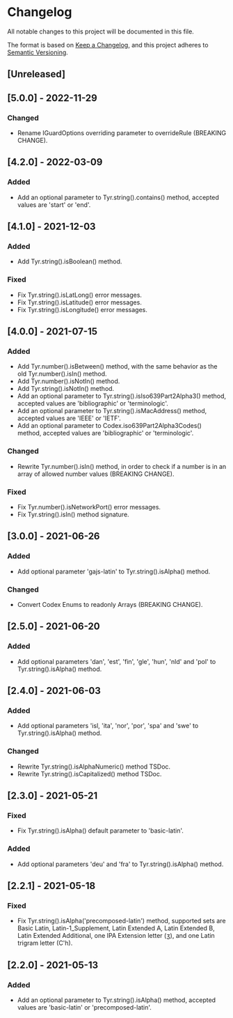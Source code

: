 # Changelog

All notable changes to this project will be documented in this file.

The format is based on [Keep a Changelog](https://keepachangelog.com/en/1.0.0/),
and this project adheres to [Semantic Versioning](https://semver.org/spec/v2.0.0.html).

## [Unreleased]

## [5.0.0] - 2022-11-29

### Changed

-   Rename IGuardOptions overriding parameter to overrideRule (BREAKING CHANGE).

## [4.2.0] - 2022-03-09

### Added

-   Add an optional parameter to Tyr.string().contains() method, accepted values are 'start' or 'end'.

## [4.1.0] - 2021-12-03

### Added

-   Add Tyr.string().isBoolean() method.

### Fixed

-   Fix Tyr.string().isLatLong() error messages.
-   Fix Tyr.string().isLatitude() error messages.
-   Fix Tyr.string().isLongitude() error messages.

## [4.0.0] - 2021-07-15

### Added

-   Add Tyr.number().isBetween() method, with the same behavior as the old Tyr.number().isIn() method.
-   Add Tyr.number().isNotIn() method.
-   Add Tyr.string().isNotIn() method.
-   Add an optional parameter to Tyr.string().isIso639Part2Alpha3() method, accepted values are 'bibliographic' or 'terminologic'.
-   Add an optional parameter to Tyr.string().isMacAddress() method, accepted values are 'IEEE' or 'IETF'.
-   Add an optional parameter to Codex.iso639Part2Alpha3Codes() method, accepted values are 'bibliographic' or 'terminologic'.

### Changed

-   Rewrite Tyr.number().isIn() method, in order to check if a number is in an array of allowed number values (BREAKING CHANGE).

### Fixed

-   Fix Tyr.number().isNetworkPort() error messages.
-   Fix Tyr.string().isIn() method signature.

## [3.0.0] - 2021-06-26

### Added

-   Add optional parameter 'gajs-latin' to Tyr.string().isAlpha() method.

### Changed

-   Convert Codex Enums to readonly Arrays (BREAKING CHANGE).

## [2.5.0] - 2021-06-20

### Added

-   Add optional parameters 'dan', 'est', 'fin', 'gle', 'hun', 'nld' and 'pol' to Tyr.string().isAlpha() method.

## [2.4.0] - 2021-06-03

### Added

-   Add optional parameters 'isl, 'ita', 'nor', 'por', 'spa' and 'swe' to Tyr.string().isAlpha() method.

### Changed

-   Rewrite Tyr.string().isAlphaNumeric() method TSDoc.
-   Rewrite Tyr.string().isCapitalized() method TSDoc.

## [2.3.0] - 2021-05-21

### Fixed

-   Fix Tyr.string().isAlpha() default parameter to 'basic-latin'.

### Added

-   Add optional parameters 'deu' and 'fra' to Tyr.string().isAlpha() method.

## [2.2.1] - 2021-05-18

### Fixed

-   Fix Tyr.string().isAlpha('precomposed-latin') method, supported sets are Basic Latin, Latin-1_Supplement, Latin Extended A, Latin Extended B, Latin Extended Additional, one IPA Extension letter (ʒ), and one Latin trigram letter (C'h).

## [2.2.0] - 2021-05-13

### Added

-   Add an optional parameter to Tyr.string().isAlpha() method, accepted values are 'basic-latin' or 'precomposed-latin'.
